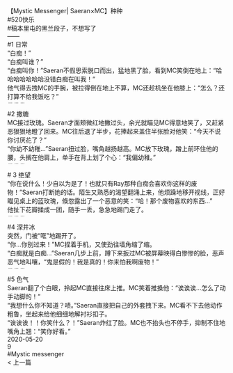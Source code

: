 <br/>
【Mystic Messenger| Saeran×MC】种种<br/>
#520快乐<br/>
#稿本里屯的黑兰段子，不想写了<br/>
——<br/>
#1 日常<br/>
“白痴！”<br/>
“白痴叫谁？”<br/>
“白痴叫你！”Saeran不假思索脱口而出，猛地黑了脸，看到MC笑倒在地上：“哈哈哈哈哈哈哈没错白痴在叫我！”<br/>
他气得去拽MC的手腕，被拉得倒在地上不算，MC还趁机坐在他膝上：“怎么？还打算不给我饭吃？”<br/>
﹉﹉﹉<br/>
#2 撒糖<br/>
MC接过玫瑰。Saeran才面颊微红地撇过头，余光就瞄见MC得意地笑了，又赶紧恶狠狠地瞪了回来。MC往后退了半步，花捧起来盖住半张脸对他笑：“今天不说你讨厌花了？”<br/>
“你幼不幼稚...”Saeran扭过脸，嘴角越扬越高。MC放下玫瑰，蹭上前环住他的腰，头搁在他肩上，单手在背上划了个心：“我偏幼稚。”<br/>
﹉﹉﹉<br/>
# 3 绝望<br/>
“你在说什么！少自以为是了！也就只有Ray那种白痴会喜欢你这样的废物！”Saeran打断她的话。陌生又熟悉的渴望翻涌上来，他烦躁地移开视线，正好瞄见桌上的蓝玫瑰，倏忽露出了一个恶意的笑：“哈！那个废物喜欢的东西...”<br/>
他扯下花瓣揉成一团，随手一丢，急急地踢门走了。<br/>
﹉﹉﹉<br/>
#4 深井冰<br/>
突然，门被“哐”地踢开了。<br/>
“你...你别过来！”MC捏着手机，又使劲往墙角缩了缩。<br/>
“白痴就是白痴...”Saeran几步上前，蹲下来扳过MC被屏幕映得白惨惨的脸，恶声恶气地叫嚷，“鬼是假的！我是真的！你来怕我啊废物！”<br/>
﹉﹉﹉<br/>
#5 色气<br/>
Saeran翻了个白眼，拎起MC直接往床上推。MC笑着推搡他：“诶诶诶...怎么了动手动脚的！”<br/>
“我想什么你不知道？啧。”Saeran直接把自己的外套拽下来。MC看不下去他动作粗鲁，坐起来给他细细地解衬衫扣子。<br/>
“诶诶诶！！你笑什么？！”Saeran炸红了脸。MC也不抬头也不停手，抑制不住地嘴角上翘：“笑你好看。”<br/>
2020-05-20<br/>
9<br/>
#Mystic messenger<br/>
< 上一篇<br/>

